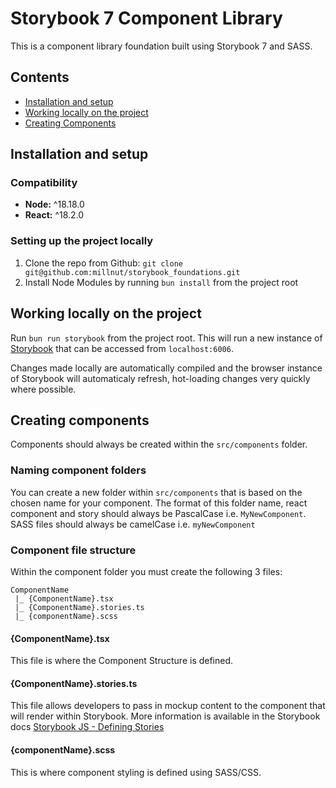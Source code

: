 # Storybook 7 Component Library

This is a component library foundation built using Storybook 7 and SASS.

## Contents

- [Installation and setup](#installation-and-setup)
- [Working locally on the project](#working-locally-on-the-project)
- [Creating Components](#creating-components)

## Installation and setup

### Compatibility

- **Node:** ^18.18.0
- **React:** ^18.2.0

### Setting up the project locally

1. Clone the repo from Github: `git clone git@github.com:millnut/storybook_foundations.git`
2. Install Node Modules by running `bun install` from the project root

## Working locally on the project

Run `bun run storybook` from the project root. This will run a new instance of [Storybook](https://storybook.js.org/) that can be accessed from `localhost:6006`.

Changes made locally are automatically compiled and the browser instance of Storybook will automaticaly refresh, hot-loading changes very quickly where possible.

## Creating components

Components should always be created within the `src/components` folder.

### Naming component folders

You can create a new folder within `src/components` that is based on the chosen name for your component. The format of this folder name, react component and story should always be PascalCase i.e. `MyNewComponent`. SASS files should always be camelCase i.e. `myNewComponent`

### Component file structure

Within the component folder you must create the following 3 files:

```
ComponentName
 |_ {ComponentName}.tsx
 |_ {ComponentName}.stories.ts
 |_ {componentName}.scss
```

#### {ComponentName}.tsx

This file is where the Component Structure is defined.

#### {ComponentName}.stories.ts

This file allows developers to pass in mockup content to the component that will render within Storybook. More information is available in the Storybook docs [Storybook JS - Defining Stories](https://storybook.js.org/docs/react/writing-stories/introduction#defining-stories)

#### {componentName}.scss

This is where component styling is defined using SASS/CSS.
